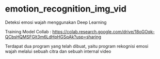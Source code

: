# emotion_recognition_img_vid
Deteksi emosi wajah menggunakan Deep Learning

Training Model
Collab : https://colab.research.google.com/drive/18oGOqk-QCbsHQMSFGlt3m6LdHpHGSqAk?usp=sharing

Terdapat dua program yang telah dibuat, yaitu program rekognisi emosi wajah melalui sebuah citra dan sebuah internal video
